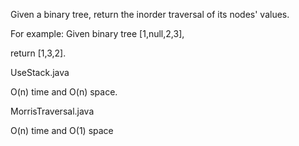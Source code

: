 Given a binary tree, return the inorder traversal of its nodes' values.

For example:
Given binary tree [1,null,2,3],

return [1,3,2].

UseStack.java 

O(n) time and O(n) space.

MorrisTraversal.java

O(n) time and O(1) space

